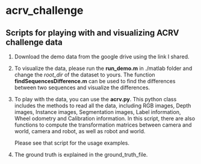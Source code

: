 # acrv_challenge

Scripts for playing with and visualizing ACRV challenge data
-----------------------------------------------------------------------
1. Download the demo data from the google drive using the link I shared.

2. To visualize the data, please run the **run_demo.m** in ./matlab
   folder and change the *root_dir* of the dataset to yours. The
   function **findSequencesDifference.m** can be used to find the
   differences between two sequences and visualize the differences.
   
3. To play with the data, you can use the **acrv.py**. This python class
   includes the methods to read all the data, including RGB images,
   Depth images, Instance images, Segmentation images, Label
   information, Wheel odometry and Calibration information. In this
   script, there are also functions to compute the transformation
   matrices between camera and world, camera and robot, as well as robot
   and world.
   
   Please see that script for the usage examples.
   
1. The ground truth is explained in the ground_truth_file.

